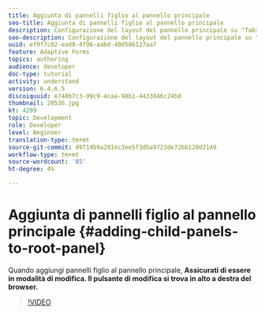 ```yaml
---
title: Aggiunta di pannelli figlio al pannello principale
seo-title: Aggiunta di pannelli figlio al pannello principale
description: Configurazione del layout del pannello principale su "Tabs on Left" e aggiunta di pannelli figlio al pannello principale.
seo-description: Configurazione del layout del pannello principale su "Tabs on Left" e aggiunta di pannelli figlio al pannello principale.
uuid: ef9f7c02-ead8-4f96-aabd-40d586127aa7
feature: Adaptive Forms
topics: authoring
audience: developer
doc-type: tutorial
activity: understand
version: 6.4,6.5
discoiquuid: e748b7c3-99c9-4caa-98b1-4433046c24b8
thumbnail: 28536.jpg
kt: 4209
topic: Development
role: Developer
level: Beginner
translation-type: tm+mt
source-git-commit: d9714b9a291ec3ee5f3dba9723de72bb120d2149
workflow-type: tm+mt
source-wordcount: '85'
ht-degree: 4%

---
```



# Aggiunta di pannelli figlio al pannello principale {#adding-child-panels-to-root-panel}

Quando aggiungi pannelli figlio al pannello principale, **Assicurati di essere in modalità di modifica. Il pulsante di modifica si trova in alto a destra del browser.**


>[!VIDEO](https://video.tv.adobe.com/v/28536?quality=9&learn=on)

